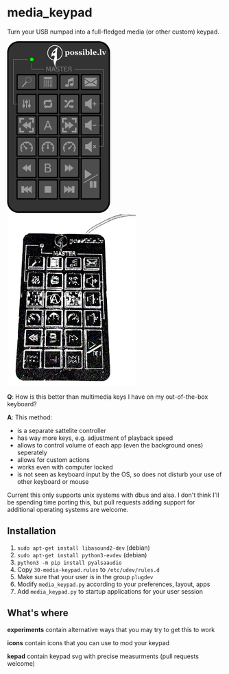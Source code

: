 # media_keypad
Turn your USB numpad into a full-fledged media (or other custom) keypad.

![Design](/design.png) ![Finished device](/product.jpg)

**Q**: How is this better than multimedia keys I have on my out-of-the-box keyboard?

**A**: This method:
* is a separate sattelite controller
* has way more keys, e.g. adjustment of playback speed
* allows to control volume of each app (even the background ones) seperately
* allows for custom actions
* works even with computer locked
* is not seen as keyboard input by the OS, so does not disturb your use of other keyboard or mouse

Current this only supports unix systems with dbus and alsa. I don't think I'll be spending time porting this, but pull requests adding support for additional operating systems are welcome.

## Installation

1. `sudo apt-get install libasound2-dev` (debian)
1. `sudo apt-get install python3-evdev` (debian)
1. `python3 -m pip install pyalsaaudio `
1. Copy `30-media-keypad.rules` to `/etc/udev/rules.d`
1. Make sure that your user is in the group `plugdev`
1. Modify `media_keypad.py` according to your preferences, layout, apps
1. Add `media_keypad.py` to startup applications for your user session


## What's where

**experiments** contain alternative ways that you may try to get this to work

**icons** contain icons that you can use to mod your keypad

**kepad** contain keypad svg with precise measurments (pull requests welcome)
